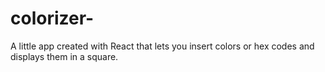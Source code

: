 # colorizer-
A little app created with React that lets you insert colors or hex codes and displays them in a square. 
